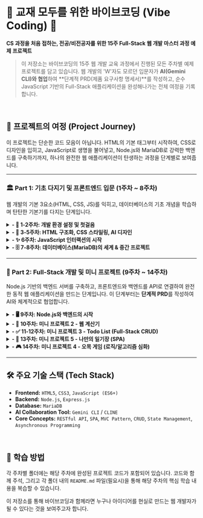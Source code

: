 
# 🍌 교재 모두를 위한 바이브코딩 (Vibe Coding) 🍌

**CS 과정을 처음 접하는, 전공/비전공자를 위한 15주 Full-Stack 웹 개발 마스터 과정 예제 프로젝트**


> 이 저장소는 바이브코딩의 15주 웹 개발 교육 과정에서 진행된 모든 주차별 예제 프로젝트를 담고 있습니다. 웹 개발의 'W'자도 모르던 입문자가 **AI(Gemini CLI)와 협업**하여 **단계적 PRD(제품 요구사항 명세서)**를 작성하고, 순수 JavaScript 기반의 Full-Stack 애플리케이션을 완성해나가는 전체 여정을 기록합니다.

<br>

## 🚀 프로젝트의 여정 (Project Journey)

이 프로젝트는 단순한 코드 모음이 아닙니다. HTML의 기본 태그부터 시작하여, CSS로 디자인을 입히고, JavaScript로 생명을 불어넣고, Node.js와 MariaDB로 강력한 백엔드를 구축하기까지, 하나의 완전한 웹 애플리케이션이 탄생하는 과정을 단계별로 보여줍니다.

---

### 🏛️ Part 1: 기초 다지기 및 프론트엔드 입문 (1주차 ~ 8주차)

웹 개발의 기본 3요소(HTML, CSS, JS)를 익히고, 데이터베이스의 기초 개념을 학습하며 탄탄한 기본기를 다지는 단계입니다.

<details>
<summary><strong>- 🧱 1-2주차: 개발 환경 설정 및 첫걸음</strong></summary>

- **학습 목표:** 웹 개발의 기본 개념(프론트엔드/백엔드)을 이해하고, VS Code와 AI 코딩 어시스턴트(CLINE/Gemini CLI) 등 핵심 개발 도구를 설치하고 익숙해집니다.
- **주요 기술:** `VS Code`, `Node.js`, `npm`
- **결과물:** "Hello, World!" 수준의 간단한 웹 페이지 구조 생성 및 Live Server를 통한 확인.

</details>

<details>
<summary><strong>- 🎨 3-5주차: HTML 구조화, CSS 스타일링, AI 디자인</strong></summary>

- **학습 목표:** HTML로 웹 페이지의 의미 있는 구조를 설계하고, CSS로 디자인을 입히는 방법을 배웁니다. Stitch, Figma, Stable Diffusion과 같은 AI 디자인 도구를 활용하여 디자인 시안을 만들고 코드로 변환하는 과정을 경험합니다.
- **주요 기술:** `HTML5`, `CSS3`, `Figma MCP`, `AI 이미지 생성`
- **결과물:** AI가 생성한 디자인을 기반으로 제작된 정적인 '개인 프로필 및 관심사 소개' 페이지.

</details>

<details>
<summary><strong>- ✨ 6주차: JavaScript 인터랙션의 시작</strong></summary>

- **학습 목표:** JavaScript와 DOM(Document Object Model)의 기본 개념을 이해하고, 사용자의 행동(클릭 등)에 반응하여 웹 페이지의 내용이나 스타일을 동적으로 변경하는 방법을 학습합니다.
- **주요 기술:** `JavaScript(ES6)`, `DOM API`, `이벤트 리스너`
- **결과물:** 버튼 클릭 시 메시지를 출력하고, 특정 요소를 보이거나 숨기는 기능이 추가된 인터랙티브 프로필 페이지.

</details>

<details>
<summary><strong>- 🗄️ 7-8주차: 데이터베이스(MariaDB)의 세계 & 중간 프로젝트</strong></summary>

- **학습 목표:** 데이터 영속성의 필요성을 이해하고, 관계형 데이터베이스(RDBMS)의 핵심 개념(테이블, PK, FK 등)을 학습합니다. MariaDB를 설치하고 기본 SQL 명령어를 통해 데이터를 직접 조작합니다.
- **주요 기술:** `MariaDB`, `SQL(DDL, DML)`
- **결과물:**
    - 향후 Todo List 프로젝트에서 사용할 `todos` 테이블 스키마 설계 및 생성.
    - 1~7주차 기술을 총망라한 **중간 프로젝트**: 인터랙티브 기능이 포함된 완성도 높은 웹 페이지.

</details>

---

### 🚀 Part 2: Full-Stack 개발 및 미니 프로젝트 (9주차 ~ 14주차)

Node.js 기반의 백엔드 서버를 구축하고, 프론트엔드와 백엔드를 API로 연결하여 완전한 동적 웹 애플리케이션을 만드는 단계입니다. 이 단계부터는 **단계적 PRD**를 작성하여 AI와 체계적으로 협업합니다.

<details>
<summary><strong>- 🖥️ 9주차: Node.js와 백엔드의 시작</strong></summary>

- **학습 목표:** JavaScript가 브라우저를 벗어나 서버에서 동작하게 하는 Node.js의 개념과 비동기 I/O 모델을 이해합니다. Express.js 프레임워크를 사용하여 첫 웹 서버를 구축합니다.
- **주요 기술:** `Node.js`, `Express.js`, `비동기 처리 (Promise, async/await)`
- **결과물:** "Hello, World!"를 응답하는 간단한 API 서버.

</details>

<details>
<summary><strong>- 🧮 10주차: 미니 프로젝트 2 - 웹 계산기</strong></summary>

- **학습 목표:** 클라이언트 측 JavaScript의 복잡한 로직 처리 능력을 기르고, Node.js 서버가 정적 파일(HTML/CSS/JS)을 사용자에게 제공하는 역할을 수행하는 Full-Stack의 기본 구조를 경험합니다.
- **주요 기술:** `JavaScript 로직 심화`, `Express 정적 파일 서빙`
- **결과물:** Node.js 서버 위에서 동작하는 완전한 기능의 웹 계산기 애플리케이션.

</details>

<details>
<summary><strong>- ✅ 11-12주차: 미니 프로젝트 3 - Todo List (Full-Stack CRUD)</strong></summary>

- **학습 목표:** 데이터의 전체 생명주기(CRUD: Create, Read, Update, Delete)를 처리하는 RESTful API를 설계하고 구현합니다. 프론트엔드에서는 `fetch` API를 사용하여 백엔드와 통신하고, 응답 데이터를 기반으로 UI를 동적으로 렌더링합니다.
- **주요 기술:** `RESTful API`, `Node.js-MariaDB 연동(mysql2)`, `fetch API`
- **결과물:** 데이터베이스에 할 일 목록이 영구적으로 저장되는 완전한 Full-Stack Todo List 애플리케이션.

</details>

<details>
<summary><strong>- 📔 13주차: 미니 프로젝트 5 - 나만의 일기장 (SPA)</strong></summary>

- **학습 목표:** 페이지 새로고침 없이 여러 화면(뷰)을 동적으로 전환하는 SPA(Single Page Application)의 기본 구조를 구현합니다. 이를 통해 앱과 같은 부드러운 사용자 경험을 제공하는 방법을 학습합니다.
- **주요 기술:** `SPA(Single Page Application) 구현`, `동적 뷰 렌더링`
- **결과물:** 목록, 상세 보기, 글쓰기/수정 화면이 동적으로 전환되는 Full-Stack 일기장 애플리케이션.

</details>
<details>
<summary><strong>- 🎮 14주차: 미니 프로젝트 4 - 오목 게임 (로직/알고리즘 심화)</strong></summary>

- **학습 목표:** 서버 없이 순수 JavaScript만으로 복잡한 게임 로직과 상태(2D 배열)를 관리하는 능력을 기릅니다. 승리 판정 알고리즘을 직접 설계하며 알고리즘적 사고를 훈련합니다.
- **주요 기술:** `2D 배열`, `게임 상태 관리`, `알고리즘 구현`, `이벤트 위임`
- **결과물:** 로컬 2인용으로 플레이 가능한 인터랙티브 오목 게임.

</details>

---

## 🛠️ 주요 기술 스택 (Tech Stack)

*   **Frontend:** `HTML5`, `CSS3`, `JavaScript (ES6+)`
*   **Backend:** `Node.js`, `Express.js`
*   **Database:** `MariaDB`
*   **AI Collaboration Tool:** `Gemini CLI` / `CLINE`
*   **Core Concepts:** `RESTful API`, `SPA`, `MVC Pattern`, `CRUD`, `State Management`, `Asynchronous Programming`

<br>

## 📖 학습 방법

각 주차별 폴더에는 해당 주차에 완성된 프로젝트 코드가 포함되어 있습니다. 코드와 함께 주석, 그리고 각 폴더 내의 `README.md` 파일(필요시)을 통해 해당 주차의 핵심 학습 내용을 복습할 수 있습니다.

이 저장소를 통해 바이브코딩과 함께라면 누구나 아이디어를 현실로 만드는 웹 개발자가 될 수 있다는 것을 보여주고자 합니다.
